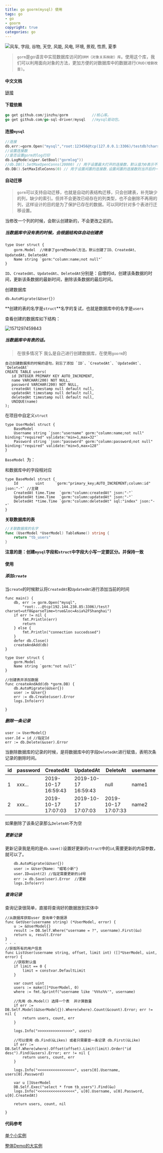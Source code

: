 ```yaml
---
title: go goorm(mysql) 使用
tags: go
- go
- goorm 
copyright: true
categories: go
---
```


![风车, 字段, 谷物, 天空, 风能, 风电, 环境, 景观, 性质, 夏季](../images/pinwheel-4550711__340.jpg)

<!-- more -->

> `gorm`是go语言中实现数据库访问的`ORM（对象关系映射）库`。使用这个库，我们可以利用面向对象的方法，更加方便的对数据库中的数据进行`CRUD(增删改查)`。



#### 中文文档

[链接](<https://jasperxu.github.io/gorm-zh/models.html#md>)

#### 下载依赖

```go
go get github.com/jinzhu/gorm   		//核心库。
go get github.com/go-sql-driver/mysql	//mysql驱动包。
```

####  连接`mysql`

```go
//连接
db,err:=gorm.Open("mysql","root:123456@tcp(127.0.0.1:3306)/testdb?charset=utf8")
//设置连接数
//是否设置gorm的log打印
db.LogMode(viper.GetBool("gormlog"))
//db.DB().SetMaxOpenConns(20000) // 用于设置最大打开的连接数，默认值为0表示不限制.设置最大的连接数，可以避免并发太高导致连接mysql出现too many connections的错误。
db.DB().SetMaxIdleConns(0) // 用于设置闲置的连接数.设置闲置的连接数则当开启的一个连接使用完成后可以放在池里等候下一次使用。
```

#### 自动迁移

> `gorm`可以支持自动迁移，也就是自动的表结构迁移，只会创建表，补充缺少的列，缺少的索引。但并不会更改已经存在的列类型，也不会删除不再用的列，这样设计的目的是为了保护已存在的数据。可以同时针对多个表进行迁移设置。

当修改一个列的时候，会默认创建新的，不会更改之前的。

##### 当数据库中没有表的时候，会根据结构体自动创建表

```golang
type User struct {
	gorm.Model  //继承了gorm的model方法。默认创建了ID、CreatedAt、UpdatedAt、DeletedAt
	Name string `gorm:"column:name;not null"`
}
```

`ID`、`CreatedAt`、`UpdatedAt`、`DeletedAt`分别是：自增的id，创建该条数据的时间，更新该条数据的最新时间，删除该条数据的最后时间。

创建数据库

```
db.AutoMigrate(&User{})
```

**创建的表的名字是`struct`**名字的复试，也就是数据库中的名字是`users`

查看创建的数据库如下结构：

![1571297459843](../images/1571297459843.png)

##### 当数据库中有表的话。

> 在很多情况下 我么是自己进行创建数据库，在使用`goorm`的

```golang
自己创建数据库的时候的语句，别忘了添加 `ID`、`CreatedAt`、`UpdatedAt`、`DeletedAt` 
CREATE TABLE users(
   id INTEGER PRIMARY KEY AUTO_INCREMENT,
   name VARCHAR(200) NOT NULL,
   password VARCHAR(200) NOT NULL,
   createdAt timestamp null default null,
   updatedAt timestamp null default null,
   deletedAt timestamp null default null,
   UNIQUE(name)
);
```

在项目中自定义`struct`

```golang
type UserModel struct {
	BaseModel
	Username string `json:"username" gorm:"column:name;not null" binding:"required" validate:"min=1,max=32"`
	Password string `json:"password" gorm:"column:password;not null" binding:"required" validate:"min=5,max=128"`
}
```

`BaseModel `为：

和数据库中的字段相对应

```golang
type BaseModel struct {
	Id        uint     `gorm:"primary_key;AUTO_INCREMENT;column:id" json:"-"` //主键
	CreatedAt time.Time  `gorm:"column:createdAt" json:"-"`
	UpdatedAt time.Time  `gorm:"column:updatedAt" json:"-"`
	DeletedAt *time.Time `gorm:"column:deletedAt" sql:"index" json:"-"`
}
```

**关联数据库的表**

```go
//关联数据库的名字
func (UserModel *UserModel) TableName() string {
	return "tb_users"
}
```

**注意的是：创建`mysql`字段和`struct`中字段大小写一定要区分。并保持一致**

#### 使用

##### 添加`create`

当`create`的时候默认将`CreatedAt`和`UpdatedAt`进行添加当前的时间

```golang
func main() {
	db, err := gorm.Open("mysql",
		"root:...@tcp(192.144.238.85:3306)/test?charset=utf8&parseTime=true&loc=Asia%2FShanghai")
	if err != nil {
		fmt.Println(err)
		return
	} else {
		fmt.Println("connection succedssed")
	}
	defer db.Close()
	createAndAdd(db)
}

type User struct {
	gorm.Model
	Name string `gorm:"not null"`
}

//创建表并添加数据
func createAndAdd(db *gorm.DB) {
	db.AutoMigrate(&User{})
	user := &User{}
	err := db.Create(user).Error
	logs.Info(err)

}
```

##### 删除一条记录

```golang
user := UserModel{}
user.Id = id //指定Id
err := db.Delete(&user).Error
```

当删除数据库的记录的时候，是将数据库中的字段`DeletedAt`进行赋值，表明次条记录的删除时间。

| id   | password | CreatedAt           | UpdatedAt           | DeleteAt            | username |
| ---- | -------- | ------------------- | ------------------- | ------------------- | -------- |
| 1    | xxx...   | 2019-10-17 16:59:43 | 2019-10-17 16:59:43 | null                | name1    |
| 2    | xxx...   | 2019-10-17 17:07:03 | 2019-10-17 17:07:03 | 2019-10-17 17:07:33 | name2    |

如果删除了该条记录那么`DeleteAt`不为空

##### 更新记录

更新记录我是用的是`db.save()`设置好更新的`struct`中的`id`,需要更新的内容参数，就可以了。

```golang
	db.AutoMigrate(&User{})
	user := &User{Name: "蜡笔小新"}
	user.ID=uint(2) //指定需要更新的id号
	err := db.Save(user).Error  //更新
	logs.Info(err)
```

##### 查询记录

查询记录很简单，直接将查询好的数据放到实体中

```golang
//从数据库获取user 查询单个数据源
func GetUser(username string) (*UserModel, error) {
	u := &UserModel{}
	result := DB.Self.Where("username = ?", username).First(&u)
	return u, result.Error
}
- - - 
//获取所有的用户信息
func ListUser(username string, offset, limit int) ([]*UserModel, uint, error) {
	//获取默认值
	if limit == 0 {
		limit = constvar.DefaultLimit
	}

	var count uint
	users := make([]*UserModel, 0)
	where := fmt.Sprintf("username like '%%%s%%'", username)

	//先用 db.Model() 选择一个表  并计算数量
	if err := DB.Self.Model(&UserModel{}).Where(where).Count(&count).Error; err != nil {
		return users, count, err
	}

	logs.Info(">>>>>>>>>>>>>>>>", users)

	//可以使用 db.Find(&Likes) 或者只需要查一条记录 db.First(&Like)
	if err := DB.Self.Where(where).Offset(offset).Limit(limit).Order("id desc").Find(&users).Error; err != nil {
		return users, count, err
	}

	logs.Info("<<<<<<<<<<<<<<<<<", users[0].Username, users[0].Password)

	var u []UserModel
	DB.Self.Exec("select * from tb_users").Find(&u)
	logs.Info("<<<<<<<<<<<<<<<<<", u[0].Username, u[0].Password, u[0].CreatedAt)

	return users, count, nil

}
```

#### 代码参考

[单个小实例](<https://github.com/songjiabin/goproject/tree/master/goproject/src/itcast/06(%E4%BD%BF%E7%94%A8gorm)>)

[整体Demo的大实例](<https://github.com/songjiabin/goproject/blob/master/goproject/src/myapiserver/model/user.go>)








